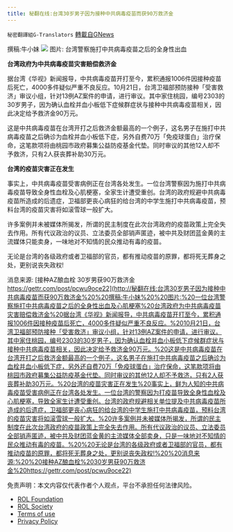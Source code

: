 ```yaml
---
title: 秘翻在线:台湾30岁男子因为接种中共病毒疫苗而获90万救济金
---
```

`秘密翻譯組G-Translators` [轉載自GNews](https://gnews.org/zh-hans/1636477/)

撰稿:牛小妹
![](https://assets.gnews.org/wp-content/uploads/2021/11/圖片2-1.png)
图片: 台湾警察施打中共病毒疫苗之后的全身性出血

**台湾政府为中共病毒疫苗灾害赔偿救济金**

据台湾《华视》新闻报导，中共病毒疫苗开打至今，累积通报1006件因接种疫苗后死亡，4000多件疑似严重不良反应。10月21日，台湾卫福部预防接种「受害救济」审议小组，针对13例AZ案件的申请，进行审议。其中家住桃园，编号2303的30岁男子，因为确认血栓并血小板低下症候群症状与接种中共病毒疫苗相关，因此决定给予救济金90万元。

这是中共病毒疫苗在台湾开打之后救济金额最高的一个例子，这名男子在施打中共病毒疫苗之后确诊为血栓并血小板低下症，另外自费70万「免疫球蛋白」治疗保命，这笔款项将由桃园市政府募集公益防疫基金代垫。同时审议的其他12人却不予救济，只有2人获丧葬补助30万元。

**台湾的疫苗灾害正在发生**

事实上，中共病毒疫苗受害病例正在台湾各处发生。一位台湾警察因为施打中共病毒疫苗导致全身性血栓及心肌梗塞，全家生计遭受重创。台湾的政府规避中共病毒疫苗所造成的后遗症，卫福部更丧心病狂的给台湾的中学生施打中共病毒疫苗，预料台湾的疫苗灾害将如滚雪球一般扩大。

许多案例并未被媒体所揭发，所谓的民主制度在此次台湾政府的疫苗政策上完全失去作用。所有代议政治的议员、立法委员全部销声匿迹，被中共及财团蓝金黄的主流媒体只能卖身，一味地对不知情的民众推动有毒的疫苗。

无论是台湾的各级政府或者卫福部的官员，都有推动疫苗的原罪，都将死无葬身之处，更别说丧失政权!

消息来源:
[接种AZ酿血栓 30岁男获90万救济金
https://gettr.com/post/pcwu9oce22](http://秘翻在线:台湾30岁男子因为接种中共病毒疫苗而获90万救济金%20%20撰稿:牛小妹%20%20图片:%20一位台湾警察施打中共病毒疫苗之后的全身性出血及心肌梗塞%20台湾政府为中共病毒疫苗灾害赔偿救济金%20据台湾《华视》新闻报导，中共病毒疫苗开打至今，累积通报1006件因接种疫苗后死亡，4000多件疑似严重不良反应。%2010月21日，台湾卫福部预防接种「受害救济」审议小组，针对13例AZ案件的申请，进行审议。其中家住桃园，编号2303的30岁男子，因为确认血栓并血小板低下症候群症状与接种中共病毒疫苗相关，因此决定给予救济金90万元。%20这是中共病毒疫苗在台湾开打之后救济金额最高的一个例子，这名男子在施打中共病毒疫苗之后确诊为血栓并血小板低下症，另外还自费70万「免疫球蛋白」治疗保命，这笔款项将由桃园市政府募集公益防疫基金代垫。同时审议的其他12人却不予救济，只有2人获丧葬补助30万元。%20台湾的疫苗灾害正在发生%20事实上，鲜为人知的中共病毒疫苗受害病例正在台湾各处发生。一位台湾的警察因为打疫苗导致全身性血栓及心肌梗塞，导致全家生计遭受重创。台湾的政府规避相关单位提及中共病毒疫苗所造成的后遗症，卫福部更丧心病狂的给台湾的中学生施打中共病毒疫苗，预料台湾的疫苗灾害将如滚雪球一般扩大。%20许多案例并未被媒体所揭发，所谓的民主制度在此次台湾政府的疫苗政策上完全失去作用。所有代议政治的议员、立法委员全部销声匿迹，被中共及财团蓝金黄的主流媒体全部卖身，只是一味地对不知情的民众推动有毒的疫苗。%20%20无论是台湾的各级政府或者卫福部的官员，都有推动疫苗的原罪，都将死无葬身之处，更别说丧失政权!%20%20消息来源:%20%20接种AZ酿血栓%2030岁男获90万救济金%20https://gettr.com/post/pcwu9oce22)

 

免责声明：本文内容仅代表作者个人观点，平台不承担任何法律风险。

- [ROL Foundation](https://rolfoundation.org/)
- [ROL Society](https://rolsociety.org/)
- [Terms of use](https://gnews.org/terms-of-use-3/)
- [Privacy Policy](https://gnews.org/privacy-policy/)
